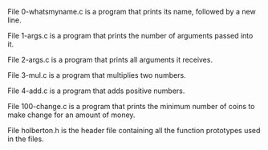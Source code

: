 File 0-whatsmyname.c is a program that prints its name, followed by a new line.

File 1-args.c is a program that prints the number of arguments passed into it.

File 2-args.c is a program that prints all arguments it receives.

File 3-mul.c is a program that multiplies two numbers.

File 4-add.c is a program that adds positive numbers.

File 100-change.c is a program that prints the minimum number of coins to make change for an amount of money.

File holberton.h is the header file containing all the function prototypes used in the files.


